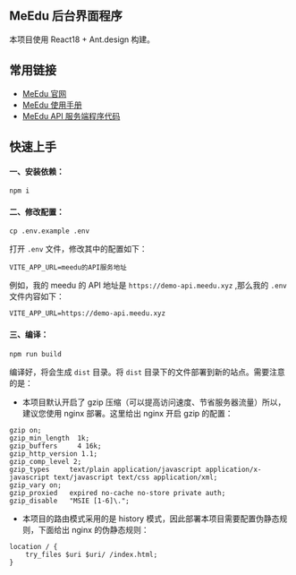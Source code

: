 ## MeEdu 后台界面程序

本项目使用 React18 + Ant.design 构建。

## 常用链接

- [MeEdu 官网](https://meedu.vip)
- [MeEdu 使用手册](https://www.yuque.com/meedu/fvvkbf)
- [MeEdu API 服务端程序代码](https://github.com/Qsnh/meedu)

## 快速上手

#### 一、安装依赖：

```
npm i
```

#### 二、修改配置：

```
cp .env.example .env
```

打开 `.env` 文件，修改其中的配置如下：

```
VITE_APP_URL=meedu的API服务地址
```

例如，我的 meedu 的 API 地址是 `https://demo-api.meedu.xyz` ,那么我的 `.env` 文件内容如下：

```
VITE_APP_URL=https://demo-api.meedu.xyz
```

#### 三、编译：

```
npm run build
```

编译好，将会生成 `dist` 目录。将 `dist` 目录下的文件部署到新的站点。需要注意的是：

- 本项目默认开启了 gzip 压缩（可以提高访问速度、节省服务器流量）所以，建议您使用 nginx 部署。这里给出 nginx 开启 gzip 的配置：

```
gzip on;
gzip_min_length  1k;
gzip_buffers     4 16k;
gzip_http_version 1.1;
gzip_comp_level 2;
gzip_types     text/plain application/javascript application/x-javascript text/javascript text/css application/xml;
gzip_vary on;
gzip_proxied   expired no-cache no-store private auth;
gzip_disable   "MSIE [1-6]\.";
```

- 本项目的路由模式采用的是 history 模式，因此部署本项目需要配置伪静态规则，下面给出 nginx 的伪静态规则：

```
location / {
    try_files $uri $uri/ /index.html;
}
```
